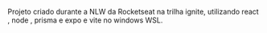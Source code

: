 
Projeto criado durante a NLW da Rocketseat na trilha ignite, utilizando react , node , prisma e expo e vite no windows WSL.